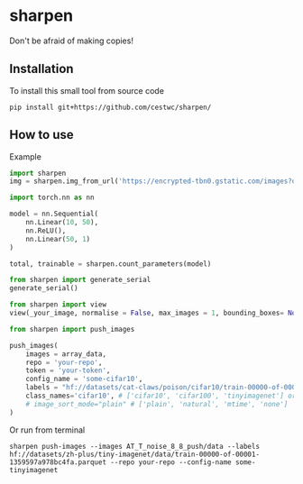# sharpen
Don't be afraid of making copies!

## Installation

To install this small tool from source code
```
pip install git+https://github.com/cestwc/sharpen/
```

## How to use

Example
```python
import sharpen
img = sharpen.img_from_url('https://encrypted-tbn0.gstatic.com/images?q=tbn:ANd9GcRGsRnODOn8Zx5ivrww4p_AR1sAjC3AXo-hyOev1nNTCEbwx7klxq2_ADltxprbOt56T2o&usqp=CAU')
```

```python
import torch.nn as nn

model = nn.Sequential(
    nn.Linear(10, 50),
    nn.ReLU(),
    nn.Linear(50, 1)
)

total, trainable = sharpen.count_parameters(model)
```

```python
from sharpen import generate_serial
generate_serial()
```

```python
from sharpen import view
view(_your_image, normalise = False, max_images = 1, bounding_boxes= None, axis = True).shape
```

```python
from sharpen import push_images

push_images(
    images = array_data,
    repo = 'your-repo',
    token = 'your-token',
    config_name = 'some-cifar10',
    labels = "hf://datasets/cat-claws/poison/cifar10/train-00000-of-00001.parquet", # or some list
    class_names='cifar10', # ['cifar10', 'cifar100', 'tinyimagenet'] or some repo name
    # image_sort_mode="plain" # ['plain', 'natural', 'mtime', 'none']
)
```
Or run from terminal
```
sharpen push-images --images AT_T_noise_8_8_push/data --labels hf://datasets/zh-plus/tiny-imagenet/data/train-00000-of-00001-1359597a978bc4fa.parquet --repo your-repo --config-name some-tinyimagenet
```
